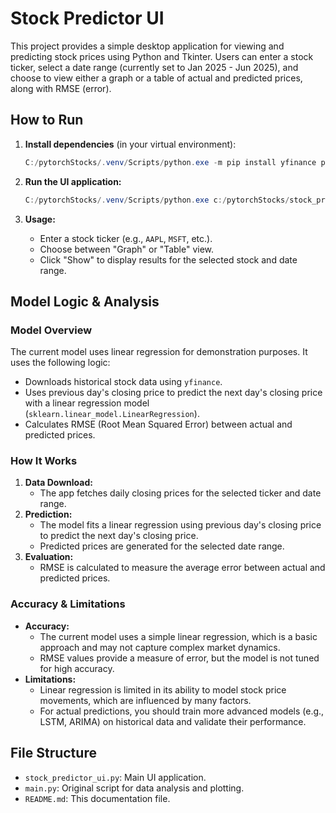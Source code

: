 # Stock Predictor UI

This project provides a simple desktop application for viewing and predicting stock prices using Python and Tkinter. Users can enter a stock ticker, select a date range (currently set to Jan 2025 - Jun 2025), and choose to view either a graph or a table of actual and predicted prices, along with RMSE (error).

## How to Run

1. **Install dependencies** (in your virtual environment):
   ```powershell
   C:/pytorchStocks/.venv/Scripts/python.exe -m pip install yfinance pandas numpy scikit-learn matplotlib
   ```

2. **Run the UI application:**
   ```powershell
   C:/pytorchStocks/.venv/Scripts/python.exe c:/pytorchStocks/stock_predictor_ui.py
   ```

3. **Usage:**
   - Enter a stock ticker (e.g., `AAPL`, `MSFT`, etc.).
   - Choose between "Graph" or "Table" view.
   - Click "Show" to display results for the selected stock and date range.

## Model Logic & Analysis

### Model Overview

The current model uses linear regression for demonstration purposes. It uses the following logic:
- Downloads historical stock data using `yfinance`.
- Uses previous day's closing price to predict the next day's closing price with a linear regression model (`sklearn.linear_model.LinearRegression`).
- Calculates RMSE (Root Mean Squared Error) between actual and predicted prices.

### How It Works

1. **Data Download:**
   - The app fetches daily closing prices for the selected ticker and date range.
2. **Prediction:**
   - The model fits a linear regression using previous day's closing price to predict the next day's closing price.
   - Predicted prices are generated for the selected date range.
3. **Evaluation:**
   - RMSE is calculated to measure the average error between actual and predicted prices.

### Accuracy & Limitations

- **Accuracy:**
   - The current model uses a simple linear regression, which is a basic approach and may not capture complex market dynamics.
   - RMSE values provide a measure of error, but the model is not tuned for high accuracy.
- **Limitations:**
   - Linear regression is limited in its ability to model stock price movements, which are influenced by many factors.
   - For actual predictions, you should train more advanced models (e.g., LSTM, ARIMA) on historical data and validate their performance.

## File Structure

- `stock_predictor_ui.py`: Main UI application.
- `main.py`: Original script for data analysis and plotting.
- `README.md`: This documentation file.
